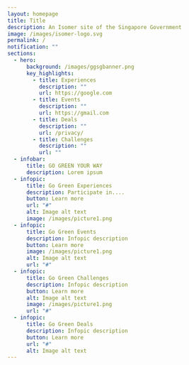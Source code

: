 ```yaml
---
layout: homepage
title: Title
description: An Isomer site of the Singapore Government
image: /images/isomer-logo.svg
permalink: /
notification: ""
sections:
  - hero:
      background: /images/ggsgbanner.png
      key_highlights:
        - title: Experiences
          description: ""
          url: https://google.com
        - title: Events
          description: ""
          url: https://gmail.com
        - title: Deals
          description: ""
          url: /privacy/
        - title: Challenges
          description: ""
          url: ""
  - infobar:
      title: GO GREEN YOUR WAY
      description: Lorem ipsum
  - infopic:
      title: Go Green Experiences
      description: Participate in....
      button: Learn more
      url: "#"
      alt: Image alt text
      image: /images/picture1.png
  - infopic:
      title: Go Green Events
      description: Infopic description
      button: Learn more
      image: /images/picture1.png
      alt: Image alt text
      url: "#"
  - infopic:
      title: Go Green Challenges
      description: Infopic description
      button: Learn more
      alt: Image alt text
      image: /images/picture1.png
      url: "#"
  - infopic:
      title: Go Green Deals
      description: Infopic description
      button: Learn more
      url: "#"
      alt: Image alt text
---
```

